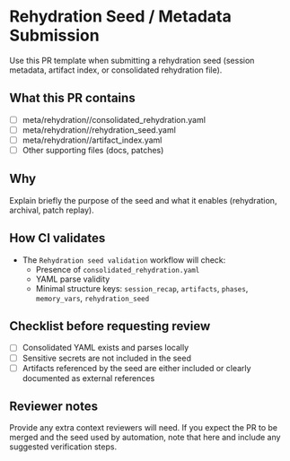 # Rehydration Seed / Metadata Submission

Use this PR template when submitting a rehydration seed (session metadata, artifact index, or consolidated rehydration file).

## What this PR contains
- [ ] meta/rehydration/<id>/consolidated_rehydration.yaml
- [ ] meta/rehydration/<id>/rehydration_seed.yaml
- [ ] meta/rehydration/<id>/artifact_index.yaml
- [ ] Other supporting files (docs, patches)

## Why
Explain briefly the purpose of the seed and what it enables (rehydration, archival, patch replay).

## How CI validates
- The `Rehydration seed validation` workflow will check:
  - Presence of `consolidated_rehydration.yaml`
  - YAML parse validity
  - Minimal structure keys: `session_recap`, `artifacts`, `phases`, `memory_vars`, `rehydration_seed`

## Checklist before requesting review
- [ ] Consolidated YAML exists and parses locally
- [ ] Sensitive secrets are not included in the seed
- [ ] Artifacts referenced by the seed are either included or clearly documented as external references

## Reviewer notes
Provide any extra context reviewers will need. If you expect the PR to be merged and the seed used by automation, note that here and include any suggested verification steps.
